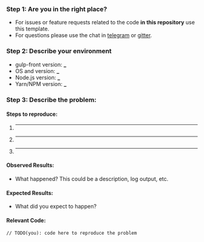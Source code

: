 ### Step 1: Are you in the right place?

* For issues or feature requests related to the code **in this repository** use this template.
* For questions please use the chat in [telegram](https://t.me/gulpfront) or [gitter](https://gitter.im/zoxon/gulp-front).

### Step 2: Describe your environment

* gulp-front version: **\_**
* OS and version: **\_**
* Node.js version: **\_**
* Yarn/NPM version: **\_**

### Step 3: Describe the problem:

#### Steps to reproduce:

1. ---
2. ---
3. ---

#### Observed Results:

* What happened? This could be a description, log output, etc.

#### Expected Results:

* What did you expect to happen?

#### Relevant Code:

```
// TODO(you): code here to reproduce the problem
```
